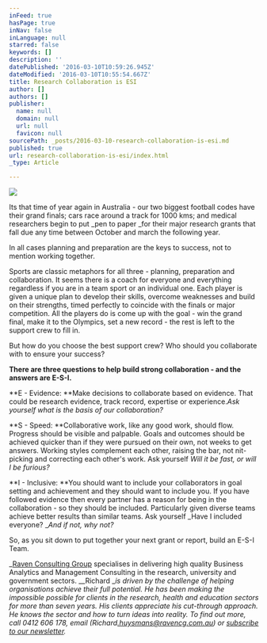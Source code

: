 ```yaml
---
inFeed: true
hasPage: true
inNav: false
inLanguage: null
starred: false
keywords: []
description: ''
datePublished: '2016-03-10T10:59:26.945Z'
dateModified: '2016-03-10T10:55:54.667Z'
title: Research Collaboration is ESI
author: []
authors: []
publisher:
  name: null
  domain: null
  url: null
  favicon: null
sourcePath: _posts/2016-03-10-research-collaboration-is-esi.md
published: true
url: research-collaboration-is-esi/index.html
_type: Article

---
```

![](https://the-grid-user-content.s3-us-west-2.amazonaws.com/2b753ca2-c6ae-4ddb-92fc-b39ed4cd83fc.jpg)

Its that time of year again in Australia - our two biggest football codes have their grand finals; cars race around a track for 1000 kms; and medical researchers begin to put _pen to paper _for their major research grants that fall due any time between October and march the following year.

In all cases planning and preparation are the keys to success, not to mention working together.

Sports are classic metaphors for all three - planning, preparation and collaboration. It seems there is a coach for everyone and everything regardless if you are in a team sport or an individual one. Each player is given a unique plan to develop their skills, overcome weaknesses and build on their strengths, timed perfectly to coincide with the finals or major competition. All the players do is come up with the goal - win the grand final, make it to the Olympics, set a new record - the rest is left to the support crew to fill in.

But how do you choose the best support crew? Who should you collaborate with to ensure your success?

**There are three questions to help build strong collaboration - and the answers are E-S-I.**

**E - Evidence: **Make decisions to collaborate based on evidence. That could be research evidence, track record, expertise or experience._Ask yourself what is the basis of our collaboration?_

**S - Speed: **Collaborative work, like any good work, should flow. Progress should be visible and palpable. Goals and outcomes should be achieved quicker than if they were pursued on their own, not weeks to get answers. Working styles complement each other, raising the bar, not nit-picking and correcting each other's work. Ask yourself _Will it be fast, or will I be furious?_

**I - Inclusive: **You should want to include your collaborators in goal setting and achievement and they should want to include you. If you have followed evidence then every partner has a reason for being in the collaboration - so they should be included. Particularly given diverse teams achieve better results than similar teams. Ask yourself _Have I included everyone? __And if not, why not?_

So, as you sit down to put together your next grant or report, build an E-S-I Team.

_[Raven Consulting Group][0] specialises in delivering high quality Business Analytics and Management Consulting in the research, university and government sectors. __Richard __is driven by the challenge of helping organisations achieve their full potential. He has been making the impossible possible for clients in the research, health and education sectors for more than seven years. His clients appreciate his cut-through approach. He knows the sector and how to turn ideas into reality. To find out more, call 0412 606 178, email (_Richard_[.huysmans@ravencg.com.au][1]) or [subscribe to our newsletter][2]._

[0]: http://ravencg.com.au/
[1]: mailto:Richard.huysmans@ravencg.com.au
[2]: http://vbic.us7.list-manage1.com/subscribe?u=2cc4239758d763b87b7070e86&id=5606321d11